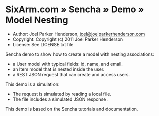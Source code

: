 # SixArm.com » Sencha » Demo » Model Nesting

  * Author: Joel Parker Henderson, joel@joelparkerhenderson.com
  * Copyright: Copyright (c) 2011 Joel Parker Henderson
  * License: See LICENSE.txt file

Sencha demo to show how to create a model with nesting associations:

  * a User model with typical fields: id, name, and email.
  * an Item model that is nested inside the user.
  * a REST JSON request that can create and access users.

This demo is a simulation:

  * The request is simulated by reading a local file.
  * The file includes a simulated JSON response.

This demo is based on the Sencha tutorials and documentation.
